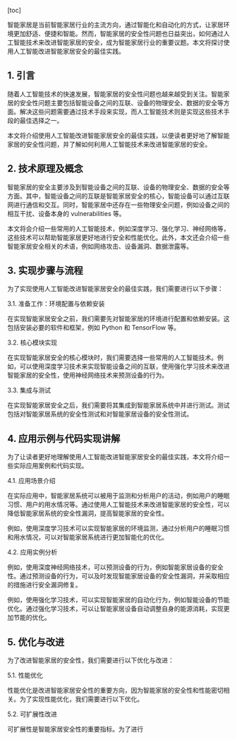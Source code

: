 
[toc]                    
                
                
智能家居是当前智能家居行业的主流方向，通过智能化和自动化的方式，让家居环境更加舒适、便捷和智能。然而，智能家居的安全性问题也日益突出，如何通过人工智能技术来改进智能家居的安全，成为智能家居行业的重要议题。本文将探讨使用人工智能改进智能家居安全的最佳实践。

## 1. 引言

随着人工智能技术的快速发展，智能家居的安全性问题也越来越受到关注。智能家居的安全性问题主要包括智能设备之间的互联、设备的物理安全、数据的安全等方面。解决这些问题需要通过技术手段来实现，而人工智能技术则是实现这些技术手段的最佳选择之一。

本文将介绍使用人工智能改进智能家居安全的最佳实践，以便读者更好地了解智能家居的安全性问题，并了解如何利用人工智能技术来改进智能家居的安全。

## 2. 技术原理及概念

智能家居的安全主要涉及到智能设备之间的互联、设备的物理安全、数据的安全等方面。其中，智能设备之间的互联是智能家居安全的核心，智能设备可以通过互联网进行通信和交互。同时，智能家居中还存在一些物理安全问题，例如设备之间的相互干扰、设备本身的 vulnerabilities 等。

本文将会介绍一些常用的人工智能技术，例如深度学习、强化学习、神经网络等，这些技术可以帮助智能家居更好地进行安全和性能优化。此外，本文还会介绍一些智能家居安全相关的术语，例如网络攻击、设备漏洞、数据泄露等。

## 3. 实现步骤与流程

为了实现使用人工智能改进智能家居安全的最佳实践，我们需要进行以下步骤：

3.1. 准备工作：环境配置与依赖安装

在实现智能家居安全之前，我们需要先对智能家居的环境进行配置和依赖安装。这包括安装必要的软件和框架，例如 Python 和 TensorFlow 等。

3.2. 核心模块实现

在实现智能家居安全的核心模块时，我们需要选择一些常用的人工智能技术。例如，可以使用深度学习技术来实现智能设备之间的互联，使用强化学习技术来改进智能家居的安全性，使用神经网络技术来预测设备的行为。

3.3. 集成与测试

在实现智能家居安全之后，我们需要将其集成到智能家居系统中并进行测试。测试包括对智能家居系统的安全性测试和对智能家居设备的安全性测试。

## 4. 应用示例与代码实现讲解

为了让读者更好地理解使用人工智能改进智能家居安全的最佳实践，本文将介绍一些实际应用案例和代码实现。

4.1. 应用场景介绍

在实际应用中，智能家居系统可以被用于监测和分析用户的活动，例如用户的睡眠习惯、用户的用水情况等。通过使用人工智能技术来改进智能家居的安全性，可以降低智能家居系统的安全性漏洞，提高智能家居的安全性。

例如，使用深度学习技术可以实现智能家居的环境监测，通过分析用户的睡眠习惯和用水情况，可以对智能家居系统进行更加智能化的优化。

4.2. 应用实例分析

例如，使用深度神经网络技术，可以预测设备的行为，例如智能家居设备的安全性。通过预测设备的行为，可以及时发现智能家居设备的安全性漏洞，并采取相应的措施进行安全漏洞修复。

例如，使用强化学习技术，可以实现智能家居的自动化行为，例如智能设备的节能优化。通过强化学习技术，可以让智能家居设备自动调整自身的能源消耗，实现更加节能的优化。

## 5. 优化与改进

为了改进智能家居的安全性，我们需要进行以下优化与改进：

5.1. 性能优化

性能优化是改进智能家居安全性的重要方向，因为智能家居的安全性和性能密切相关。为了实现性能优化，我们需要进行以下优化。

5.2. 可扩展性改进

可扩展性是智能家居安全性的重要指标。为了进行

